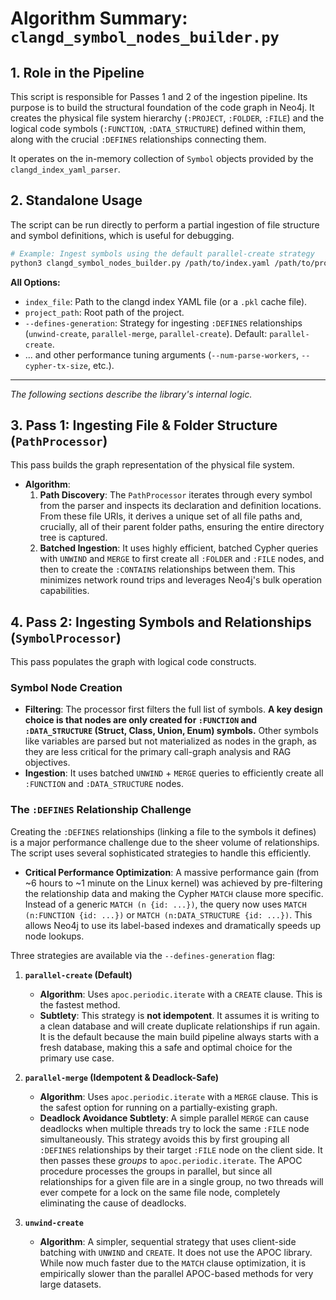 # Algorithm Summary: `clangd_symbol_nodes_builder.py`

## 1. Role in the Pipeline

This script is responsible for Passes 1 and 2 of the ingestion pipeline. Its purpose is to build the structural foundation of the code graph in Neo4j. It creates the physical file system hierarchy (`:PROJECT`, `:FOLDER`, `:FILE`) and the logical code symbols (`:FUNCTION`, `:DATA_STRUCTURE`) defined within them, along with the crucial `:DEFINES` relationships connecting them.

It operates on the in-memory collection of `Symbol` objects provided by the `clangd_index_yaml_parser`.

## 2. Standalone Usage

The script can be run directly to perform a partial ingestion of file structure and symbol definitions, which is useful for debugging.

```bash
# Example: Ingest symbols using the default parallel-create strategy
python3 clangd_symbol_nodes_builder.py /path/to/index.yaml /path/to/project/
```

**All Options:**

*   `index_file`: Path to the clangd index YAML file (or a `.pkl` cache file).
*   `project_path`: Root path of the project.
*   `--defines-generation`: Strategy for ingesting `:DEFINES` relationships (`unwind-create`, `parallel-merge`, `parallel-create`). Default: `parallel-create`.
*   ... and other performance tuning arguments (`--num-parse-workers`, `--cypher-tx-size`, etc.).

---
*The following sections describe the library's internal logic.*

## 3. Pass 1: Ingesting File & Folder Structure (`PathProcessor`)

This pass builds the graph representation of the physical file system.

*   **Algorithm**:
    1.  **Path Discovery**: The `PathProcessor` iterates through every symbol from the parser and inspects its declaration and definition locations. From these file URIs, it derives a unique set of all file paths and, crucially, all of their parent folder paths, ensuring the entire directory tree is captured.
    2.  **Batched Ingestion**: It uses highly efficient, batched Cypher queries with `UNWIND` and `MERGE` to first create all `:FOLDER` and `:FILE` nodes, and then to create the `:CONTAINS` relationships between them. This minimizes network round trips and leverages Neo4j's bulk operation capabilities.

## 4. Pass 2: Ingesting Symbols and Relationships (`SymbolProcessor`)

This pass populates the graph with logical code constructs.

### Symbol Node Creation

*   **Filtering**: The processor first filters the full list of symbols. **A key design choice is that nodes are only created for `:FUNCTION` and `:DATA_STRUCTURE` (Struct, Class, Union, Enum) symbols.** Other symbols like variables are parsed but not materialized as nodes in the graph, as they are less critical for the primary call-graph analysis and RAG objectives.
*   **Ingestion**: It uses batched `UNWIND` + `MERGE` queries to efficiently create all `:FUNCTION` and `:DATA_STRUCTURE` nodes.

### The `:DEFINES` Relationship Challenge

Creating the `:DEFINES` relationships (linking a file to the symbols it defines) is a major performance challenge due to the sheer volume of relationships. The script uses several sophisticated strategies to handle this efficiently.

*   **Critical Performance Optimization**: A massive performance gain (from ~6 hours to ~1 minute on the Linux kernel) was achieved by pre-filtering the relationship data and making the Cypher `MATCH` clause more specific. Instead of a generic `MATCH (n {id: ...})`, the query now uses `MATCH (n:FUNCTION {id: ...})` or `MATCH (n:DATA_STRUCTURE {id: ...})`. This allows Neo4j to use its label-based indexes and dramatically speeds up node lookups.

Three strategies are available via the `--defines-generation` flag:

1.  **`parallel-create` (Default)**
    *   **Algorithm**: Uses `apoc.periodic.iterate` with a `CREATE` clause. This is the fastest method.
    *   **Subtlety**: This strategy is **not idempotent**. It assumes it is writing to a clean database and will create duplicate relationships if run again. It is the default because the main build pipeline always starts with a fresh database, making this a safe and optimal choice for the primary use case.

2.  **`parallel-merge` (Idempotent & Deadlock-Safe)**
    *   **Algorithm**: Uses `apoc.periodic.iterate` with a `MERGE` clause. This is the safest option for running on a partially-existing graph.
    *   **Deadlock Avoidance Subtlety**: A simple parallel `MERGE` can cause deadlocks when multiple threads try to lock the same `:FILE` node simultaneously. This strategy avoids this by first grouping all `:DEFINES` relationships by their target `:FILE` node on the client side. It then passes these *groups* to `apoc.periodic.iterate`. The APOC procedure processes the groups in parallel, but since all relationships for a given file are in a single group, no two threads will ever compete for a lock on the same file node, completely eliminating the cause of deadlocks.

3.  **`unwind-create`**
    *   **Algorithm**: A simpler, sequential strategy that uses client-side batching with `UNWIND` and `CREATE`. It does not use the APOC library. While now much faster due to the `MATCH` clause optimization, it is empirically slower than the parallel APOC-based methods for very large datasets.
